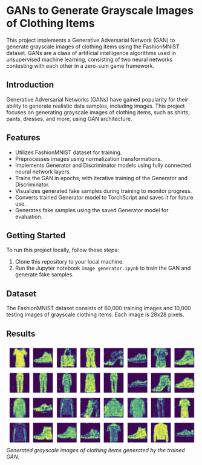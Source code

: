 # GANs to Generate Grayscale Images of Clothing Items

This project implements a Generative Adversarial Network (GAN) to generate grayscale images of clothing items using the FashionMNIST dataset. GANs are a class of artificial intelligence algorithms used in unsupervised machine learning, consisting of two neural networks contesting with each other in a zero-sum game framework.

## Introduction
Generative Adversarial Networks (GANs) have gained popularity for their ability to generate realistic data samples, including images. This project focuses on generating grayscale images of clothing items, such as shirts, pants, dresses, and more, using GAN architecture.

## Features
- Utilizes FashionMNIST dataset for training.
- Preprocesses images using normalization transformations.
- Implements Generator and Discriminator models using fully connected neural network layers.
- Trains the GAN in epochs, with iterative training of the Generator and Discriminator.
- Visualizes generated fake samples during training to monitor progress.
- Converts trained Generator model to TorchScript and saves it for future use.
- Generates fake samples using the saved Generator model for evaluation.

## Getting Started
To run this project locally, follow these steps:
1. Clone this repository to your local machine.
2. Run the Jupyter notebook `Image generator.ipynb` to train the GAN and generate fake samples.

## Dataset
The FashionMNIST dataset consists of 60,000 training images and 10,000 testing images of grayscale clothing items. Each image is 28x28 pixels.

## Results
![Generated Clothing Items](results.png)
*Generated grayscale images of clothing items generated by the trained GAN.*

